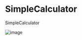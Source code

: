# SimpleCalculator
SimpleCalculator

![image](https://user-images.githubusercontent.com/13828235/138814871-7cfd771d-f9fc-4831-a767-19b0db2adb68.png)
